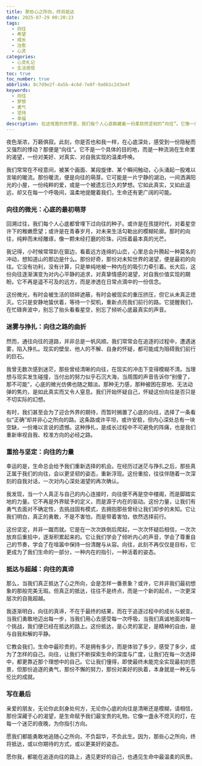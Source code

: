```yaml
---
title: 那些心之所向，终将抵达
date: 2025-07-29 00:20:23
tags:
  - 向往
  - 希望
  - 成长
  - 治愈
  - 心灵
categories:
  - 心灵札记
  - 生活感悟
toc: true
toc_number: true
abbrlink: 8c7d9e2f-4a5b-4c6d-7e8f-9a0b1c2d3e4f
keywords:
  - 向往
  - 梦想
  - 勇气
  - 坚持
  - 幸福
description: 在这喧嚣的世界里，我们每个人心底都藏着一份柔软而坚韧的“向往”。它像一束微光，指引着我们穿越迷雾，走向更真实的自己。这不仅仅是对未来的憧憬，更是对当下生命意义的深刻体悟。今夜，让我们一同走进这份向往，感受它如何温柔地塑造着我们，又如何给予我们前行的力量。
---
```


夜色渐浓，万籁俱寂。此刻，你是否也和我一样，在心底深处，感受到一份隐秘而又强烈的悸动？那便是“向往”。它不是一个具体的目的地，而是一种流淌在生命里的渴望，一份对美好、对真实、对自我实现的温柔呼唤。

我们常常在不经意间，被某个画面、某段旋律、某个瞬间触动，心头涌起一股难以言喻的暖流。那份暖流，便是向往的萌芽。它可能是一片宁静的湖泊，一间洒满阳光的小屋，一份纯粹的爱，或是一个被遗忘已久的梦想。它如此真实，又如此遥远，却又在每一个呼吸间，温柔地提醒着我们，生命还有更广阔的可能。

### 向往的微光：心底的最初萌芽

回溯过往，我们每个人心底都曾埋下过向往的种子。或许是在孩提时代，对着星空许下的稚嫩愿望；或许是在青春岁月，对未来生活勾勒出的模糊轮廓。那时的向往，纯粹而未经雕琢，像一颗未经打磨的珍珠，闪烁着最本真的光芒。

我记得，小时候常常趴在窗边，看着远方连绵的山峦，心里总会升腾起一种莫名的冲动，想知道山的那边是什么。那份好奇，那份对未知世界的渴望，便是最初的向往。它没有功利，没有计算，只是单纯地被一种内在的吸引力牵引着。长大后，这份向往逐渐演变为对内心平静的追求，对真挚情感的渴望，对自我价值实现的期盼。它不再是遥不可及的远方，而是渗透在日常点滴中的一份信念。

这份微光，有时会被生活的琐碎遮蔽，有时会被现实的重压挤压，但它从未真正熄灭。它只是安静地蛰伏着，等待一个契机，重新点亮我们前行的路。它提醒我们，在忙碌奔波中，别忘了抬头看看星空，别忘了倾听心底最真实的声音。

### 迷雾与挣扎：向往之路的曲折

然而，通往向往的道路，并非总是一帆风顺。我们常常会在追逐的过程中，遭遇迷雾，陷入挣扎。现实的壁垒、他人的不解、自身的怀疑，都可能成为阻碍我们前行的巨石。

我曾无数次感到迷茫，那些曾经清晰的向往，在现实的冲击下变得模糊不清。当理想与现实发生碰撞，当付出的努力似乎石沉大海，当周围的声音告诉你“别傻了，那不可能”，心底的微光仿佛也随之黯淡。那种无力感，那种被困在原地、无法动弹的焦灼，是如此真实而又令人窒息。我们开始怀疑自己，怀疑这份向往是否只是不切实际的幻想。

有时，我们甚至会为了迎合外界的期待，而暂时搁置了心底的向往，选择了一条看似“正确”却并非心之所向的路。这条路或许平坦，或许安稳，但内心深处总有一块空缺，一份难以言说的遗憾。这种挣扎，是成长过程中不可避免的阵痛，也是我们重新审视自我、校准方向的必经之路。

### 重拾与坚定：向往的力量

幸运的是，生命总会给予我们重新选择的机会。在经历过迷茫与挣扎之后，那些真正属于我们的向往，会以更坚韧的姿态，重新浮现。这份重拾，往往伴随着一次深刻的自我对话，一次对内心深处渴望的再次确认。

我发现，当一个人真正与自己的内心连接时，向往便不再是空中楼阁，而是脚踏实地的力量。它不再是外界赋予的定义，而是源于内在的驱动。这份力量，让我们有勇气去面对不确定性，去挑战固有模式，去拥抱那些曾经让我们却步的未知。它让我们明白，真正的勇敢，不是不害怕，而是带着害怕，依然选择前行。

这份坚定，并非一蹴而就。它是在一次次跌倒后爬起，一次次怀疑后相信，一次次放弃后重拾中，逐渐积累起来的。它让我们学会了倾听内心的声音，学会了尊重自己的节奏，学会了在喧嚣中保持一份清醒与从容。向往，此刻不再仅仅是目标，它更成为了我们生命的一部分，一种内在的指引，一种活着的姿态。

### 抵达与超越：向往的真谛

那么，当我们真正抵达了心之所向，会是怎样一番景象？或许，它并非我们最初想象的那般完美无瑕。但真正的抵达，往往不是终点，而是一个新的起点，一次更深层次的自我超越。

我逐渐明白，向往的真谛，不在于最终的结果，而在于追逐过程中的成长与蜕变。当我们勇敢地迈出每一步，当我们用心去感受每一次呼吸，当我们真诚地面对每一个挑战，我们便已经在抵达的路上。这份抵达，是心灵的富足，是精神的自由，是与自我和解的平静。

它教会我们，生命中最珍贵的，不是拥有多少，而是体验了多少，感受了多少，成为了怎样的自己。向往，让我们不断探索生命的深度与广度，让我们在每一次选择中，都更靠近那个理想中的自己。它让我们懂得，即使最终未能完全实现最初的愿景，但那份追逐的勇气，那份不懈的努力，那份对美好的执着，本身就是一种无与伦比的成就。

### 写在最后

亲爱的朋友，无论你此刻身处何方，无论你心底的向往是清晰还是模糊，请相信，那份深藏于心的渴望，是生命赋予我们最宝贵的礼物。它像一盏永不熄灭的灯，在每一个迷茫的夜晚，为你指引方向。

愿我们都能勇敢地追随心之所向，不负韶华，不负此生。因为，那些心之所向，终将抵达，或以你期待的方式，或以更美好的姿态。

愿你我，都能在追逐向往的路上，遇见更好的自己，也遇见生命中最温柔的风景。